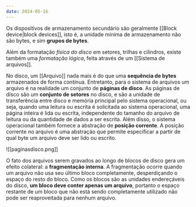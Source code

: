 ```yaml
---
date: 2024-05-16
---
```


Os dispositivos de armazenamento secundário são geralmente [[Block device|block devices]], isto é, a unidade mínima de armazenamento não são bytes, e sim **grupos de bytes**.

Além da formatação *física do disco* em setores, trilhas e cilindros, existe também uma *formatação lógica*, feita através de um [[Sistema de arquivos]].

No disco, um [[Arquivo]] nada mais é do que uma **sequência de bytes** armazenados de forma contínua. Entretanto, para o sistema de arquivos um arquivo é na realidade um conjunto de **páginas de disco**. As páginas de disco são um **conjunto de setores** no disco, e são a unidade de transferência entre disco e memória principal pelo sistema operacional, ou seja, quando uma leitura ou escrita é solicitada ao sistema operacional, uma página inteira é lida ou escrita, independente do tamanho do arquivo de leitura ou da quantidade de dados a ser escrita. Além disso, o sistema operacional também fornece a abstração de **posição corrente**. A posição corrente no arquivo é uma abstração que permite especificar a partir de qual byte um arquivo deve ser lido ou escrito.

![[paginasdisco.png]]

O fato dos arquivos serem gravados ao longo de blocos de disco gera um efeito colateral: a **fragmentação interna**. A fragmentação ocorre quando um arquivo não usa seu último bloco completamente, desperdiçando o espaço do resto do bloco. Como os blocos são as unidades endereçáveis do disco, **um bloco deve conter apenas um arquivo**, portanto o espaço restante de um bloco que não está sendo completamente utilizado não pode ser reaproveitada para nenhum arquivo.